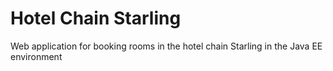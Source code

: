 # Hotel Chain Starling 

Web application for booking rooms in the hotel chain Starling in the Java EE environment
